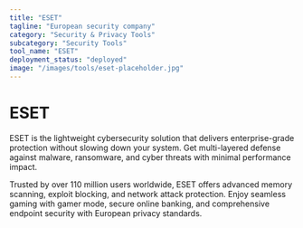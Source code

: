 ```yaml
---
title: "ESET"
tagline: "European security company"
category: "Security & Privacy Tools"
subcategory: "Security Tools"
tool_name: "ESET"
deployment_status: "deployed"
image: "/images/tools/eset-placeholder.jpg"
---
```


# ESET

ESET is the lightweight cybersecurity solution that delivers enterprise-grade protection without slowing down your system. Get multi-layered defense against malware, ransomware, and cyber threats with minimal performance impact.

Trusted by over 110 million users worldwide, ESET offers advanced memory scanning, exploit blocking, and network attack protection. Enjoy seamless gaming with gamer mode, secure online banking, and comprehensive endpoint security with European privacy standards.